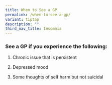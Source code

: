```yaml
---
title: When to See a GP
permalink: /when-to-see-a-gp/
variant: tiptap
description: ""
third_nav_title: Insomnia
---
```

<h3>See a GP if you experience the following: </h3>
<ol data-tight="true" class="tight">
<li>
<p>Chronic issue that is persistent</p>
</li>
<li>
<p>Depressed mood</p>
</li>
<li>
<p>Some thoughts of self harm but not suicidal</p>
</li>
</ol>
<p></p>